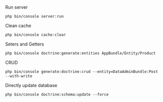 
Run server
```
php bin/console server:run
```

Clean cache
```
php bin/console cache:clear
```

Seters and Getters
```
php bin/console doctrine:generate:entities AppBundle/Entity/Product
```

CRUD
```
php bin/console generate:doctrine:crud --entity=DataAdminBundle:Post  --with-write
```

Directly update database
```
php bin/console doctrine:schema:update --force
```